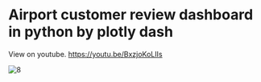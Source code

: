 # Airport customer review dashboard in python by plotly dash

View on youtube. https://youtu.be/BxzjoKoLIIs

![8](https://user-images.githubusercontent.com/76989404/106150714-6d831900-619d-11eb-8c0f-1f266833d4bb.png)

